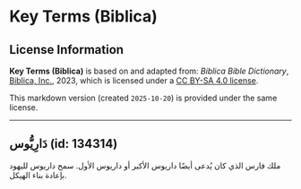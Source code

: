 # Key Terms (Biblica)

## License Information

**Key Terms (Biblica)** is based on and adapted from: _Biblica Bible Dictionary_, [Biblica, Inc.](https://www.biblica.com/), 2023, which is licensed under a [CC BY-SA 4.0 license](https://creativecommons.org/licenses/by-sa/4.0/legalcode.en).

This markdown version (created `2025-10-20`) is provided under the same license.



--------------------------------

## دَارِيُّوس (id: 134314)

ملك فارس الذي كان يُدعى أيضًا داريوس الأكبر أو داريوس الأول. سمح داريوس لليهود بإعادة بناء الهيكل.


